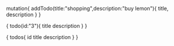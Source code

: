 mutation{
  addTodo(title:"shopping",description:"buy lemon"){
    title,
    description
  }
}


{
  todo(id:"3"){
    title
    description
  }
}


{
  todos{
    id
    title
    description
  }
}

